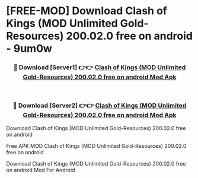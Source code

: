 # [FREE-MOD] Download Clash of Kings (MOD Unlimited Gold-Resources) 200.02.0 free on android - 9um0w


<div align="center">
<h3>🔴 Download [Server1] 👉👉 <a href="https://apk-comot.site?title=Clash_of_Kings_(MOD_Unlimited_Gold-Resources)_200.02.0_free_on_android">Clash of Kings (MOD Unlimited Gold-Resources) 200.02.0 free on android Mod Apk</a></h3><br>

<h3>🔴 Download [Server2] 👉👉 <a href="https://apk-comot.site?title=Clash_of_Kings_(MOD_Unlimited_Gold-Resources)_200.02.0_free_on_android">Clash of Kings (MOD Unlimited Gold-Resources) 200.02.0 free on android Mod Apk</a></h3>
</div>



Download Clash of Kings (MOD Unlimited Gold-Resources) 200.02.0 free on android 

Free APK MOD Clash of Kings (MOD Unlimited Gold-Resources) 200.02.0 free on android 

Download Clash of Kings (MOD Unlimited Gold-Resources) 200.02.0 free on android Mod For Android
